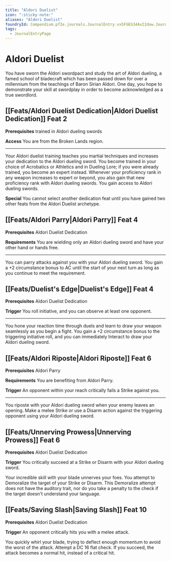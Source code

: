 ```yaml
---
title: "Aldori Duelist"
icon: ":sticky-note:"
aliases: "Aldori Duelist"
foundryId: Compendium.pf2e.journals.JournalEntry.vx5FGEG34AxI2dow.JournalEntryPage.cBBwTnJrVmvaRMYq
tags:
  - JournalEntryPage
---
```


# Aldori Duelist
You have sworn the Aldori swordpact and study the art of Aldori dueling, a famed school of bladecraft which has been passed down for over a millennium from the teachings of Baron Sirian Aldori. One day, you hope to demonstrate your skill at swordplay in order to become acknowledged as a true swordlord.

## [[Feats/Aldori Duelist Dedication|Aldori Duelist Dedication]] Feat 2

**Prerequisites** trained in Aldori dueling swords

**Access** You are from the Broken Lands region.

* * *

Your Aldori duelist training teaches you martial techniques and increases your dedication to the Aldori dueling sword. You become trained in your choice of Acrobatics or Athletics and in Dueling Lore; if you were already trained, you become an expert instead. Whenever your proficiency rank in any weapon increases to expert or beyond, you also gain that new proficiency rank with Aldori dueling swords. You gain access to Aldori dueling swords.

**Special** You cannot select another dedication feat until you have gained two other feats from the Aldori Duelist archetype.

## [[Feats/Aldori Parry|Aldori Parry]] Feat 4

**Prerequisites** Aldori Duelist Dedication

**Requirements** You are wielding only an Aldori dueling sword and have your other hand or hands free.

* * *

You can parry attacks against you with your Aldori dueling sword. You gain a +2 circumstance bonus to AC until the start of your next turn as long as you continue to meet the requirement.

## [[Feats/Duelist's Edge|Duelist's Edge]] Feat 4

**Prerequisites** Aldori Duelist Dedication

**Trigger** You roll initiative, and you can observe at least one opponent.

* * *

You hone your reaction time through duels and learn to draw your weapon seamlessly as you begin a fight. You gain a +2 circumstance bonus to the triggering initiative roll, and you can immediately Interact to draw your Aldori dueling sword.

## [[Feats/Aldori Riposte|Aldori Riposte]] Feat 6

**Prerequisites** Aldori Parry

**Requirements** You are benefiting from Aldori Parry.

**Trigger** An opponent within your reach critically fails a Strike against you.

* * *

You riposte with your Aldori dueling sword when your enemy leaves an opening. Make a melee Strike or use a Disarm action against the triggering opponent using your Aldori dueling sword.

## [[Feats/Unnerving Prowess|Unnerving Prowess]] Feat 6

**Prerequisites** Aldori Duelist Dedication

**Trigger** You critically succeed at a Strike or Disarm with your Aldori dueling sword.

Your incredible skill with your blade unnerves your foes. You attempt to Demoralize the target of your Strike or Disarm. This Demoralize attempt does not have the auditory trait, nor do you take a penalty to the check if the target doesn't understand your language.

## [[Feats/Saving Slash|Saving Slash]] Feat 10

**Prerequisites** Aldori Duelist Dedication

**Trigger** An opponent critically hits you with a melee attack.

You quickly whirl your blade, trying to deflect enough momentum to avoid the worst of the attack. Attempt a DC 16 flat check. If you succeed, the attack becomes a normal hit, instead of a critical hit.